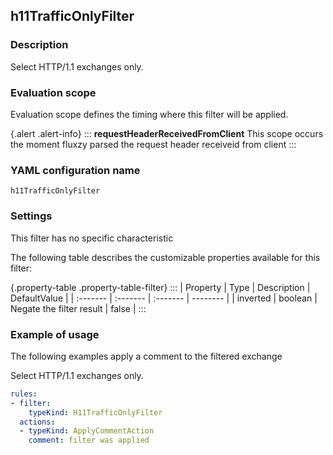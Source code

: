 ## h11TrafficOnlyFilter

### Description

Select HTTP/1.1 exchanges only.

### Evaluation scope

Evaluation scope defines the timing where this filter will be applied. 

{.alert .alert-info}
:::
**requestHeaderReceivedFromClient** This scope occurs the moment fluxzy parsed the request header receiveid from client
:::

### YAML configuration name

    h11TrafficOnlyFilter

### Settings

This filter has no specific characteristic

The following table describes the customizable properties available for this filter: 

{.property-table .property-table-filter}
:::
| Property | Type | Description | DefaultValue |
| :------- | :------- | :------- | -------- |
| inverted | boolean | Negate the filter result | false |
:::

### Example of usage

The following examples apply a comment to the filtered exchange

Select HTTP/1.1 exchanges only.

```yaml
rules:
- filter:
    typeKind: H11TrafficOnlyFilter
  actions:
  - typeKind: ApplyCommentAction
    comment: filter was applied
```



